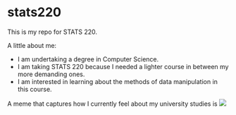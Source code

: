 # stats220

This is my repo for STATS 220. 

A little about me:

- I am undertaking a degree in Computer Science.
- I am taking STATS 220 because I needed a lighter course in between my more demanding ones.
- I am interested in learning about the methods of data manipulation in this course.

A meme that captures how I currently feel about my university studies is ![](https://c.tenor.com/8druEACXtX8AAAAd/tenor.gif)
